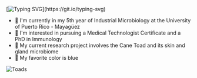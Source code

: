 [![Typing SVG](https://readme-typing-svg.demolab.com?font=&pause=1000&color=0000FF&center=true&vCenter=true&multiline=true&width=435&height=100&lines=Hi+there!;My+name+is+Alanis+Mulero;Welcome+to+my+profile!)](https://git.io/typing-svg)
- 🧫 I'm currently in my 5th year of Industrial Microbiology at the University of Puerto Rico - Mayagüez
- 🔬 I'm interested in pursuing a Medical Technologist Certificate and a PhD in Immunology
- 🐸 My current research project involves the Cane Toad and its skin and gland microbiome
- 🦋 My favorite color is blue

   
![Toads](https://github.com/user-attachments/assets/c4fc2124-bc50-422a-a139-2561f69d24fb)




<!--
**alanismulero/alanismulero** is a ✨ _special_ ✨ repository because its `README.md` (this file) appears on your GitHub profile.
